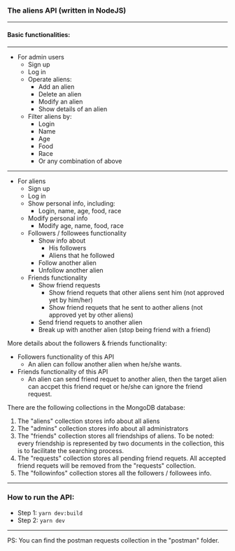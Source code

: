 ### The aliens API (written in NodeJS) 
***
#### Basic functionalities:

---

* For admin users
  * Sign up
  * Log in
  * Operate aliens:
    * Add an alien
    * Delete an alien
    * Modify an alien
    * Show details of an alien
  * Filter aliens by:
    * Login
    * Name
    * Age
    * Food
    * Race
    * Or any combination of above
---

* For aliens
  * Sign up
  * Log in
  * Show personal info, including:
    * Login, name, age, food, race
  * Modify personal info
    * Modify age, name, food, race
  * Followers / followees functionality
    * Show info about
      * His followers
      * Aliens that he followed
    * Follow another alien
    * Unfollow another alien
  * Friends functionality
    * Show friend requests
      * Show friend requets that other aliens sent him (not approved yet by him/her)
      * Show friend requets that he sent to aother aliens (not approved yet by other aliens)
    * Send friend requets to another alien
    * Break up with another alien (stop being friend with a friend)
  
More details about the followers & friends functionality:
  * Followers functionality of this API
    * An alien can follow another alien when he/she wants.
  * Friends functionality of this API
    * An alien can send friend requet to another alien, then the target alien can
    accpet this friend requet or he/she can ignore the friend request.
    
There are the following collections in the MongoDB database:
1. The "aliens" collection stores info about all aliens
2. The "admins" collection stores info about all administrators
3. The "friends" collection stores all friendships of aliens. To be noted: every friendship
  is represented by two documents in the collection, this is to facilitate the searching
  process.
4. The "requests" collection stores all pending friend requets. All accepted friend requets
  will be removed from the "requests" collection.
5. The "followinfos" collection stores all the followers / followees info.
 
---


### How to run the API:

* Step 1: `yarn dev:build`
* Step 2: `yarn dev`

---

PS: You can find the postman requests collection in the "postman" folder.
